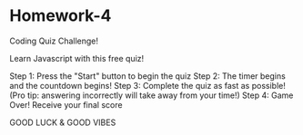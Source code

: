
# Homework-4
Coding Quiz Challenge!

Learn Javascript with this free quiz!

Step 1: Press the "Start" button to begin the quiz
Step 2: The timer begins and the countdown begins!
Step 3: Complete the quiz as fast as possible! (Pro tip: answering incorrectly will take away from your time!)
Step 4: Game Over! Receive your final score 


GOOD LUCK & GOOD VIBES 
